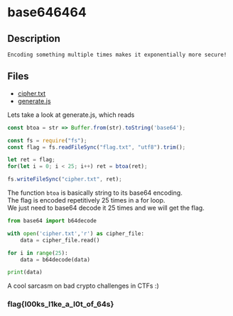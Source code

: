 # base646464

## Description
```
Encoding something multiple times makes it exponentially more secure!
```

## Files
- [cipher.txt](cipher.txt)
- [generate.js](generate.js)

Lets take a look at generate.js, which reads  
```javascript
const btoa = str => Buffer.from(str).toString('base64');

const fs = require("fs");
const flag = fs.readFileSync("flag.txt", "utf8").trim();

let ret = flag;
for(let i = 0; i < 25; i++) ret = btoa(ret);

fs.writeFileSync("cipher.txt", ret);
```

The function `btoa` is basically string to its base64 encoding.  
The flag is encoded repetitively 25 times in a for loop.  
We just need to base64 decode it 25 times and we will get the flag.

```python
from base64 import b64decode

with open('cipher.txt','r') as cipher_file:
    data = cipher_file.read()

for i in range(25):
    data = b64decode(data)

print(data)
```
A cool sarcasm on bad crypto challenges in CTFs :)  
### flag{l00ks_l1ke_a_l0t_of_64s}
